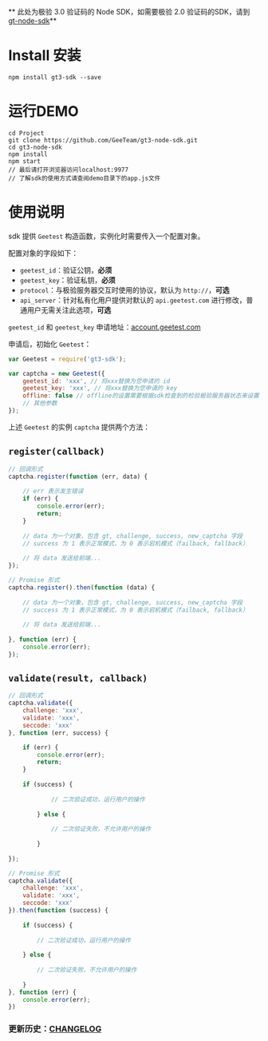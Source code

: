 ** 此处为极验 3.0 验证码的 Node SDK，如需要极验 2.0 验证码的SDK，请到 [gt-node-sdk](https://github.com/GeeTeam/gt-node-sdk)**

# Install 安装

```
npm install gt3-sdk --save
```

# 运行DEMO

```shell
cd Project
git clone https://github.com/GeeTeam/gt3-node-sdk.git
cd gt3-node-sdk
npm install
npm start
// 最后请打开浏览器访问localhost:9977
// 了解sdk的使用方式请查阅demo目录下的app.js文件
```

# 使用说明

sdk 提供 `Geetest` 构造函数，实例化时需要传入一个配置对象。

配置对象的字段如下：

- `geetest_id`：验证公钥，**必须**
- `geetest_key`：验证私钥，**必须**
- `protocol`：与极验服务器交互时使用的协议，默认为 `http://`，**可选**
- `api_server`：针对私有化用户提供对默认的 `api.geetest.com` 进行修改，普通用户无需关注此选项，**可选**

`geetest_id` 和 `geetest_key` 申请地址：[account.geetest.com](http://account.geetest.com/)

申请后，初始化 `Geetest`：

```js
var Geetest = require('gt3-sdk');

var captcha = new Geetest({
    geetest_id: 'xxx', // 将xxx替换为您申请的 id
    geetest_key: 'xxx', // 将xxx替换为您申请的 key
    offline: false // offline的设置需要根据sdk检查到的检验极验服务器状态来设置
    // 其他参数
});
```

上述 `Geetest` 的实例 `captcha` 提供两个方法：

## `register(callback)`

```js
// 回调形式
captcha.register(function (err, data) {
    
    // err 表示发生错误
    if (err) {
        console.error(err);
        return;
    }
    
    // data 为一个对象，包含 gt, challenge, success, new_captcha 字段
    // success 为 1 表示正常模式，为 0 表示宕机模式（failback, fallback）
    
    // 将 data 发送给前端...
});

// Promise 形式
captcha.register().then(function (data) {
    
    // data 为一个对象，包含 gt, challenge, success, new_captcha 字段
    // success 为 1 表示正常模式，为 0 表示宕机模式（failback, fallback）
        
    // 将 data 发送给前端...
    
}, function (err) {
    console.error(err);
});
```

## `validate(result, callback)`

```js
// 回调形式
captcha.validate({
    challenge: 'xxx',
    validate: 'xxx',
    seccode: 'xxx'
}, function (err, success) {

    if (err) {
        console.error(err);
        return;
    }
    
    if (success) {
            
            // 二次验证成功，运行用户的操作
            
        } else {
            
            // 二次验证失败，不允许用户的操作
            
        }
    
});

// Promise 形式
captcha.validate({
    challenge: 'xxx',
    validate: 'xxx',
    seccode: 'xxx'
}).then(function (success) {
    
    if (success) {
        
        // 二次验证成功，运行用户的操作
        
    } else {
        
        // 二次验证失败，不允许用户的操作
        
    }
}, function (err) {
    console.error(err);
})
```

### 更新历史：[CHANGELOG](CHANGELOG.md)

